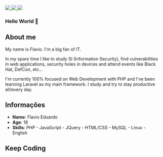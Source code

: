 <div>
    <a target='_blank' href="https://twitter.com/Solo_Dv1">
        <img src="https://img.shields.io/badge/Twitter-1DA1F2?style=for-the-badge&logo=twitter&logoColor=white">
    </a>
    <a target='_blank' href="https://instagram.com/solo.dv1">
        <img src="https://img.shields.io/badge/Instagram-E4405F?style=for-the-badge&logo=instagram&logoColor=white">
    </a>
    <a target='_blank' href="https://www.linkedin.com/in/flavio-eduardo-b9629b239/">
        <img src="https://img.shields.io/badge/LinkedIn-0077B5?style=for-the-badge&logo=linkedin&logoColor=white">
    </a>

</div>

### Hello World 👋

## About me

My name is Flavio. I'm a big fan of IT.

In my spare time I like to study SI (Information Security), find vulnerabilities in web applications, security holes in devices and attend events like Black Hat, DefCon, etc...

I'm currently 100% focused on Web Development with PHP and I've been learning Laravel as my main framework. I study and try to stay productive all/every day. 

## Informações

* **Name**: Flavio Eduardo
* **Age**: 18
* **Skills**: PHP - JavaScript - JQuery - HTML/CSS - MySQL - Linux - English

## Keep Coding